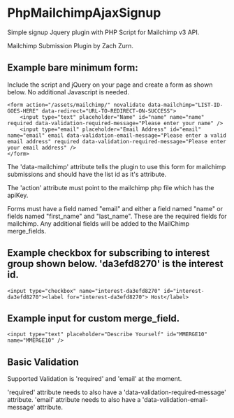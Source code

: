 # PhpMailchimpAjaxSignup

Simple signup Jquery plugin with PHP Script for Mailchimp v3 API.

Mailchimp Submission Plugin by Zach Zurn.

## Example bare minimum form:

Include the script and jQuery on your page and create a form as shown below. No additional Javascript is needed.

    <form action="/assets/mailchimp/" novalidate data-mailchimp="LIST-ID-GOES-HERE" data-redirect="URL-TO-REDIRECT-ON-SUCCESS">
        <input type="text" placeholder="Name" id="name" name="name" required data-validation-required-message="Please enter your name" />
        <input type="email" placeholder="Email Address" id="email" name="email" email data-validation-email-message="Please enter a valid email address" required data-validation-required-message="Please enter your email address" />
    </form>

The 'data-mailchimp' attribute tells the plugin to use this form for mailchimp submissions and should have the list id as it's attribute.

The 'action' attribute must point to the mailchimp php file which has the apiKey.

Forms must have a field named "email" and either a field named "name" or fields named "first_name" and "last_name".
These are the required fields for mailchimp. Any additional fields will be added to the MailChimp merge_fields.


## Example checkbox for subscribing to interest group shown below. 'da3efd8270' is the interest id.

    <input type="checkbox" name="interest-da3efd8270" id="interest-da3efd8270"><label for="interest-da3efd8270"> Host</label>

## Example input for custom merge_field.

    <input type="text" placeholder="Describe Yourself" id="MMERGE10" name="MMERGE10" />

## Basic Validation

Supported Validation is 'required' and 'email' at the moment.

'required' attribute needs to also have a 'data-validation-required-message' attribute.
'email' attribute needs to also have a 'data-validation-email-message' attribute.
